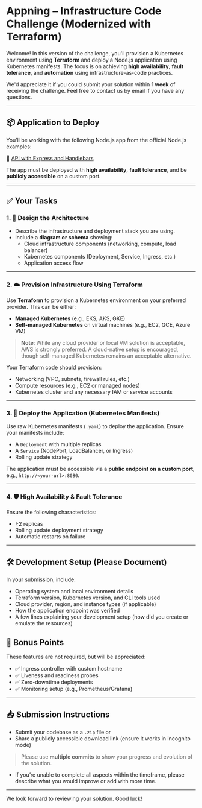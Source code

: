 # Appning – Infrastructure Code Challenge (Modernized with Terraform)

Welcome! In this version of the challenge, you'll provision a Kubernetes environment using **Terraform** and deploy a Node.js application using Kubernetes manifests. The focus is on achieving **high availability**, **fault tolerance**, and **automation** using infrastructure-as-code practices.

We'd appreciate it if you could submit your solution within **1 week** of receiving the challenge. Feel free to contact us by email if you have any questions.

---

## 📦 Application to Deploy

You’ll be working with the following Node.js app from the official Node.js examples:

🔗 [API with Express and Handlebars](https://github.com/nodejs/examples/tree/main/servers/express/api-with-express-and-handlebars)

The app must be deployed with **high availability**, **fault tolerance**, and be **publicly accessible** on a custom port.

---

## ✅ Your Tasks

### 1. 📐 Design the Architecture
- Describe the infrastructure and deployment stack you are using.
- Include a **diagram or schema** showing:
  - Cloud infrastructure components (networking, compute, load balancer)
  - Kubernetes components (Deployment, Service, Ingress, etc.)
  - Application access flow

---

### 2. ☁️ Provision Infrastructure Using Terraform
Use **Terraform** to provision a Kubernetes environment on your preferred provider. This can be either:

- **Managed Kubernetes** (e.g., EKS, AKS, GKE)
- **Self-managed Kubernetes** on virtual machines (e.g., EC2, GCE, Azure VM)

> **Note**: While any cloud provider or local VM solution is acceptable, AWS is strongly preferred. A cloud-native setup is encouraged, though self-managed Kubernetes remains an acceptable alternative.

Your Terraform code should provision:
- Networking (VPC, subnets, firewall rules, etc.)
- Compute resources (e.g., EC2 or managed nodes)
- Kubernetes cluster and any necessary IAM or service accounts

---

### 3. 🚀 Deploy the Application (Kubernetes Manifests)
Use raw Kubernetes manifests (`.yaml`) to deploy the application. Ensure your manifests include:

- A `Deployment` with multiple replicas
- A `Service` (NodePort, LoadBalancer, or Ingress)
- Rolling update strategy

The application must be accessible via a **public endpoint on a custom port**, e.g., `http://<your-url>:8080`.

---

### 4. 🛡 High Availability & Fault Tolerance
Ensure the following characteristics:
- ≥2 replicas
- Rolling update deployment strategy
- Automatic restarts on failure

---

## 🛠 Development Setup (Please Document)

In your submission, include:
- Operating system and local environment details
- Terraform version, Kubernetes version, and CLI tools used
- Cloud provider, region, and instance types (if applicable)
- How the application endpoint was verified
- A few lines explaining your development setup (how did you create or emulate the resources)

## 🧪 Bonus Points

These features are not required, but will be appreciated:

- ✅ Ingress controller with custom hostname
- ✅ Liveness and readiness probes
- ✅ Zero-downtime deployments
- ✅ Monitoring setup (e.g., Prometheus/Grafana)

---

## 📤 Submission Instructions

- Submit your codebase as a `.zip` file or
- Share a publicly accessible download link (ensure it works in incognito mode)

> Please use **multiple commits** to show your progress and evolution of the solution.

 - If you’re unable to complete all aspects within the timeframe, please describe what you would improve or add with more time.

---

We look forward to reviewing your solution. Good luck!
